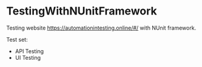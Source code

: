 # TestingWithNUnitFramework
Testing website https://automationintesting.online/#/ with NUnit framework.

Test set:
- API Testing
- UI Testing
